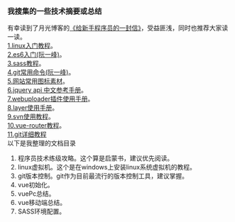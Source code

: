 ### 我搜集的一些技术摘要或总结
有幸读到了月光博客的<a href="http://www.williamlong.info/archives/2700.html">《给新手程序员的一封信》</a>，受益匪浅，同时也推荐大家读一读。<br>
<a href="http://www.92csz.com/study/linux">1.linux入门教程</a>。<br>
<a href="http://es6.ruanyifeng.com">2.es6入门(阮一峰)</a>。<br>
<a href="http://sass.bootcss.com/docs/sass-reference">3.sass教程</a>。<br>
<a href="http://www.ruanyifeng.com/blog/2015/12/git-cheat-sheet.html">4.git常用命令(阮一峰)</a>。<br>
<a href="http://www.iconfont.cn/">5.网站常用图标素材</a>。<br>
<a href="http://jquery.cuishifeng.cn/">6.jquery api 中文参考手册</a>。<br>
<a href="http://fex.baidu.com/webuploader/doc/index.html">7.webuploader插件使用手册</a>。<br>
<a href="https://www.layui.com/doc/modules/layer.html">8.layer使用手册</a>。<br>
<a href="http://www.cnblogs.com/armyfai/p/3985660.html">9.svn使用教程</a>。<br>
<a href="https://router.vuejs.org/zh/">10.vue-router教程</a>。<br>
<a href="https://www.git-scm.com/book/zh/v2">11.git详细教程</a><br>
以下是我整理的文档目录
1. 程序员技术练级攻略。这个算是启蒙书，建议优先阅读。
2. linux虚拟机。这个是在windows上安装linux系统虚拟机的教程。
3. git版本控制。git作为目前最流行的版本控制工具，建议掌握。
4. vue初始化。
5. vuePc总结。
6. vue移动端总结。
7. SASS环境配置。
